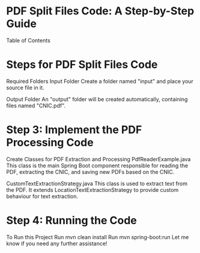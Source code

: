 # PDF Split Files Code: A Step-by-Step Guide
Table of Contents
# Steps for PDF Split Files Code
Required Folders
Input Folder
Create a folder named "input" and place your source file in it.

Output Folder
An "output" folder will be created automatically, containing files named "CNIC.pdf".

# Step 3: Implement the PDF Processing Code
Create Classes for PDF Extraction and Processing
PdfReaderExample.java
This class is the main Spring Boot component responsible for reading the PDF, extracting the CNIC, and saving new PDFs based on the CNIC.

CustomTextExtractionStrategy.java
This class is used to extract text from the PDF. It extends LocationTextExtractionStrategy to provide custom behaviour for text extraction.

# Step 4: Running the Code
To Run this Project
Run mvn clean install
Run mvn spring-boot:run
Let me know if you need any further assistance!
